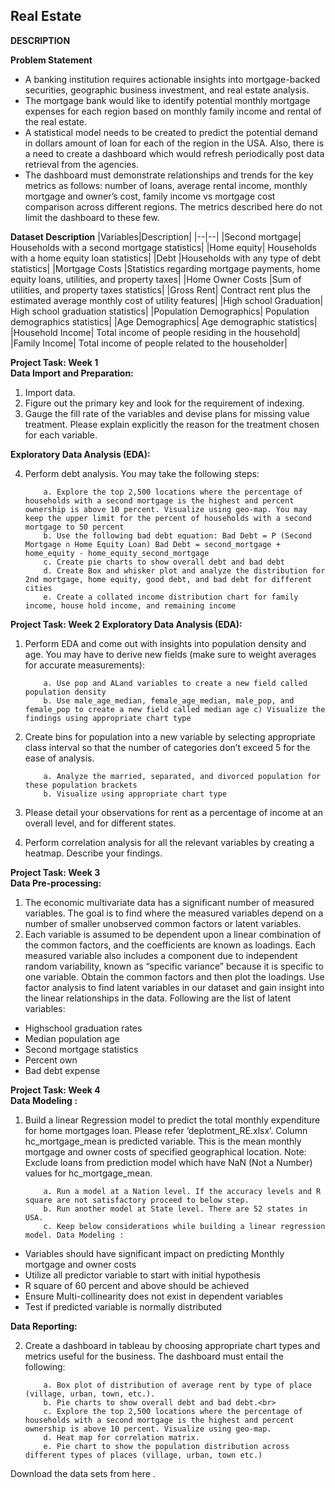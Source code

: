 ## Real Estate

**DESCRIPTION**

**Problem Statement**
 
* A banking institution requires actionable insights into mortgage-backed securities, geographic business investment, and real estate analysis. 
* The mortgage bank would like to identify potential monthly mortgage expenses for each region based on monthly family income and rental of the real estate.
* A statistical model needs to be created to predict the potential demand in dollars amount of loan for each of the region in the USA. Also, there is a need to create a dashboard which would refresh periodically post data retrieval from the agencies.
* The dashboard must demonstrate relationships and trends for the key metrics as follows: number of loans, average rental income, monthly mortgage and owner’s cost, family income vs mortgage cost comparison across different regions. The metrics described here do not limit the dashboard to these few.

**Dataset Description**
|Variables|Description|
|--|--|
|Second mortgage|	Households with a second mortgage statistics|
|Home equity|	Households with a home equity loan statistics|
|Debt	|Households with any type of debt statistics|
|Mortgage Costs	|Statistics regarding mortgage payments, home equity loans, utilities, and property taxes|
|Home Owner Costs	|Sum of utilities, and property taxes statistics|
|Gross Rent|	Contract rent plus the estimated average monthly cost of utility features|
|High school Graduation|	High school graduation statistics|
|Population Demographics|	Population demographics statistics|
|Age Demographics|	Age demographic statistics|
|Household Income|	Total income of people residing in the household|
|Family Income|	Total income of people related to the householder|

**Project Task: Week 1**<br>
**Data Import and Preparation:**<br>
1. Import data.
2. Figure out the primary key and look for the requirement of indexing.
3. Gauge the fill rate of the variables and devise plans for missing value treatment. Please explain explicitly the reason for the treatment chosen for each variable.

**Exploratory Data Analysis (EDA):**<br>

4. Perform debt analysis. You may take the following steps:<br>

           a. Explore the top 2,500 locations where the percentage of households with a second mortgage is the highest and percent ownership is above 10 percent. Visualize using geo-map. You may keep the upper limit for the percent of households with a second mortgage to 50 percent
           b. Use the following bad debt equation: Bad Debt = P (Second Mortgage ∩ Home Equity Loan) Bad Debt = second_mortgage + home_equity - home_equity_second_mortgage
           c. Create pie charts to show overall debt and bad debt
           d. Create Box and whisker plot and analyze the distribution for 2nd mortgage, home equity, good debt, and bad debt for different cities
           e. Create a collated income distribution chart for family income, house hold income, and remaining income
 
**Project Task: Week 2**
**Exploratory Data Analysis (EDA):**

1. Perform EDA and come out with insights into population density and age. You may have to derive new fields (make sure to weight averages for accurate measurements):

           a. Use pop and ALand variables to create a new field called population density
           b. Use male_age_median, female_age_median, male_pop, and female_pop to create a new field called median age c) Visualize the findings using appropriate chart type
  
2. Create bins for population into a new variable by selecting appropriate class interval so that the number of categories don’t exceed 5 for the ease of analysis.

           a. Analyze the married, separated, and divorced population for these population brackets
           b. Visualize using appropriate chart type

3. Please detail your observations for rent as a percentage of income at an overall level, and for different states.<br>
4. Perform correlation analysis for all the relevant variables by creating a heatmap. Describe your findings.

**Project Task: Week 3**<br>
**Data Pre-processing:**

1. The economic multivariate data has a significant number of measured variables. The goal is to find where the measured variables depend on a number of smaller unobserved common factors or latent variables.
2. Each variable is assumed to be dependent upon a linear combination of the common factors, and the coefficients are known as loadings. Each measured variable also includes a component due to independent random variability, known as “specific variance” because it is specific to one variable. Obtain the common factors and then plot the loadings. Use factor analysis to find latent variables in our dataset and gain insight into the linear relationships in the data. Following are the list of latent variables:
* Highschool graduation rates
* Median population age
* Second mortgage statistics
* Percent own
* Bad debt expense

**Project Task: Week 4**<br>
**Data Modeling :**

1. Build a linear Regression model to predict the total monthly expenditure for home mortgages loan. Please refer ‘deplotment_RE.xlsx’. Column hc_mortgage_mean is predicted variable. This is the mean monthly mortgage and owner costs of specified geographical location. Note: Exclude loans from prediction model which have NaN (Not a Number) values for hc_mortgage_mean.

           a. Run a model at a Nation level. If the accuracy levels and R square are not satisfactory proceed to below step.
           b. Run another model at State level. There are 52 states in USA.
           c. Keep below considerations while building a linear regression model. Data Modeling :

* Variables should have significant impact on predicting Monthly mortgage and owner costs
* Utilize all predictor variable to start with initial hypothesis
* R square of 60 percent and above should be achieved
* Ensure Multi-collinearity does not exist in dependent variables
* Test if predicted variable is normally distributed

**Data Reporting:**<br>

2. Create a dashboard in tableau by choosing appropriate chart types and metrics useful for the business. The dashboard must entail the following:

           a. Box plot of distribution of average rent by type of place (village, urban, town, etc.).
           b. Pie charts to show overall debt and bad debt.<br>
           c. Explore the top 2,500 locations where the percentage of households with a second mortgage is the highest and percent ownership is above 10 percent. Visualize using geo-map.
           d. Heat map for correlation matrix.
           e. Pie chart to show the population distribution across different types of places (village, urban, town etc.)

Download the data sets from here .

